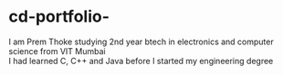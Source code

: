 # cd-portfolio-
I am Prem Thoke studying 2nd year btech in electronics and computer science from VIT Mumbai <br>
I had learned C, C++ and Java before I started my engineering degree<br>

